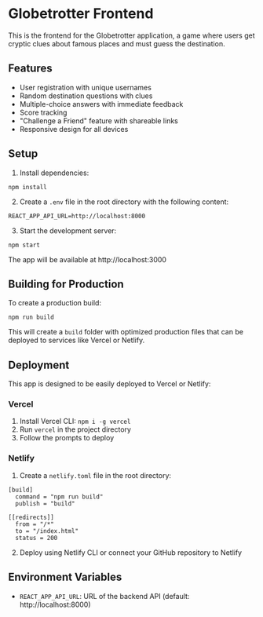 # Globetrotter Frontend

This is the frontend for the Globetrotter application, a game where users get cryptic clues about famous places and must guess the destination.

## Features

- User registration with unique usernames
- Random destination questions with clues
- Multiple-choice answers with immediate feedback
- Score tracking
- "Challenge a Friend" feature with shareable links
- Responsive design for all devices

## Setup

1. Install dependencies:
```
npm install
```

2. Create a `.env` file in the root directory with the following content:
```
REACT_APP_API_URL=http://localhost:8000
```

3. Start the development server:
```
npm start
```

The app will be available at http://localhost:3000

## Building for Production

To create a production build:
```
npm run build
```

This will create a `build` folder with optimized production files that can be deployed to services like Vercel or Netlify.

## Deployment

This app is designed to be easily deployed to Vercel or Netlify:

### Vercel
1. Install Vercel CLI: `npm i -g vercel`
2. Run `vercel` in the project directory
3. Follow the prompts to deploy

### Netlify
1. Create a `netlify.toml` file in the root directory:
```
[build]
  command = "npm run build"
  publish = "build"

[[redirects]]
  from = "/*"
  to = "/index.html"
  status = 200
```
2. Deploy using Netlify CLI or connect your GitHub repository to Netlify

## Environment Variables

- `REACT_APP_API_URL`: URL of the backend API (default: http://localhost:8000)
